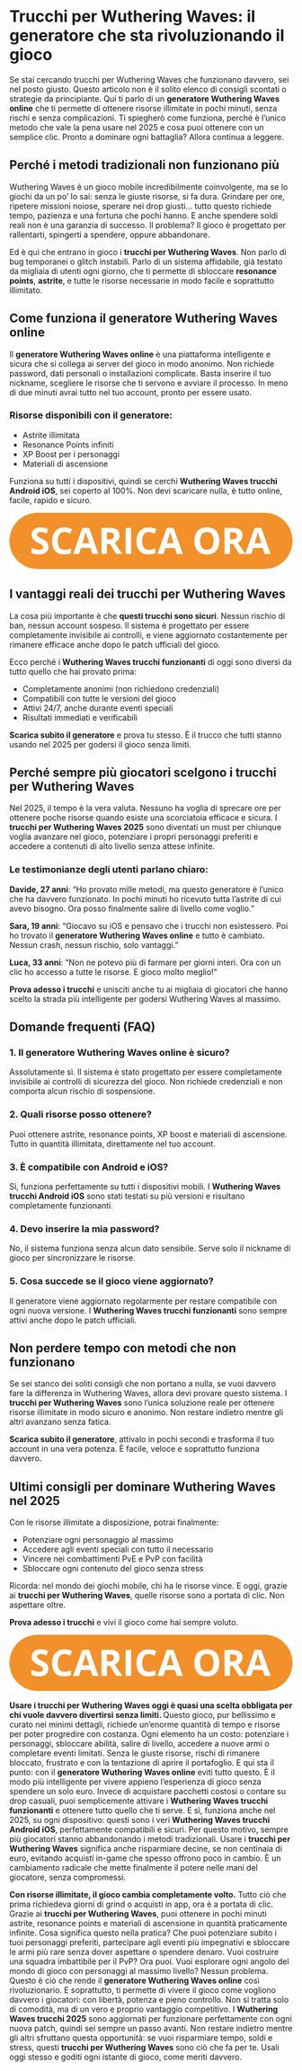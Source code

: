<h1>Trucchi per Wuthering Waves: il generatore che sta rivoluzionando il gioco</h1>

<p>Se stai cercando trucchi per Wuthering Waves che funzionano davvero, sei nel posto giusto. Questo articolo non è il solito elenco di consigli scontati o strategie da principiante. Qui ti parlo di un <strong>generatore Wuthering Waves online</strong> che ti permette di ottenere risorse illimitate in pochi minuti, senza rischi e senza complicazioni. Ti spiegherò come funziona, perché è l’unico metodo che vale la pena usare nel 2025 e cosa puoi ottenere con un semplice clic. Pronto a dominare ogni battaglia? Allora continua a leggere.</p>

<h2>Perché i metodi tradizionali non funzionano più</h2>

<p>Wuthering Waves è un gioco mobile incredibilmente coinvolgente, ma se lo giochi da un po’ lo sai: senza le giuste risorse, si fa dura. Grindare per ore, ripetere missioni noiose, sperare nei drop giusti... tutto questo richiede tempo, pazienza e una fortuna che pochi hanno. E anche spendere soldi reali non è una garanzia di successo. Il problema? Il gioco è progettato per rallentarti, spingerti a spendere, oppure abbandonare.</p>

<p>Ed è qui che entrano in gioco i <strong>trucchi per Wuthering Waves</strong>. Non parlo di bug temporanei o glitch instabili. Parlo di un sistema affidabile, già testato da migliaia di utenti ogni giorno, che ti permette di sbloccare <strong>resonance points</strong>, <strong>astrite</strong>, e tutte le risorse necessarie in modo facile e soprattutto illimitato.</p>

<h2>Come funziona il generatore Wuthering Waves online</h2>

<p>Il <strong>generatore Wuthering Waves online</strong> è una piattaforma intelligente e sicura che si collega ai server del gioco in modo anonimo. Non richiede password, dati personali o installazioni complicate. Basta inserire il tuo nickname, scegliere le risorse che ti servono e avviare il processo. In meno di due minuti avrai tutto nel tuo account, pronto per essere usato.</p>

<h3>Risorse disponibili con il generatore:</h3>
<ul>
  <li>Astrite illimitata</li>
  <li>Resonance Points infiniti</li>
  <li>XP Boost per i personaggi</li>
  <li>Materiali di ascensione</li>
</ul>

<p>Funziona su tutti i dispositivi, quindi se cerchi <strong>Wuthering Waves trucchi Android iOS</strong>, sei coperto al 100%. Non devi scaricare nulla, è tutto online, facile, rapido e sicuro.</p>

<p align="center">
  <a href="https://tinyurl.com/padagame">
    <img src="https://github.com/PadGame/trucchi-per-wuthering-waves-aggiornati/blob/e3e45d44d4e74a85978b0409f33dabf2355b0d32/images/immaginedelbottone.png" alt="Scarica bottone">
  </a>
</p>

<h2>I vantaggi reali dei trucchi per Wuthering Waves</h2>

<p>La cosa più importante è che <strong>questi trucchi sono sicuri</strong>. Nessun rischio di ban, nessun account sospeso. Il sistema è progettato per essere completamente invisibile ai controlli, e viene aggiornato costantemente per rimanere efficace anche dopo le patch ufficiali del gioco.</p>

<p>Ecco perché i <strong>Wuthering Waves trucchi funzionanti</strong> di oggi sono diversi da tutto quello che hai provato prima:</p>

<ul>
  <li>Completamente anonimi (non richiedono credenziali)</li>
  <li>Compatibili con tutte le versioni del gioco</li>
  <li>Attivi 24/7, anche durante eventi speciali</li>
  <li>Risultati immediati e verificabili</li>
</ul>

<p><strong>Scarica subito il generatore</strong> e prova tu stesso. È il trucco che tutti stanno usando nel 2025 per godersi il gioco senza limiti.</p>

<h2>Perché sempre più giocatori scelgono i trucchi per Wuthering Waves</h2>

<p>Nel 2025, il tempo è la vera valuta. Nessuno ha voglia di sprecare ore per ottenere poche risorse quando esiste una scorciatoia efficace e sicura. I <strong>trucchi per Wuthering Waves 2025</strong> sono diventati un must per chiunque voglia avanzare nel gioco, potenziare i propri personaggi preferiti e accedere a contenuti di alto livello senza attese infinite.</p>

<h3>Le testimonianze degli utenti parlano chiaro:</h3>

<p><strong>Davide, 27 anni</strong>: “Ho provato mille metodi, ma questo generatore è l’unico che ha davvero funzionato. In pochi minuti ho ricevuto tutta l’astrite di cui avevo bisogno. Ora posso finalmente salire di livello come voglio.”</p>

<p><strong>Sara, 19 anni</strong>: “Giocavo su iOS e pensavo che i trucchi non esistessero. Poi ho trovato il <strong>generatore Wuthering Waves online</strong> e tutto è cambiato. Nessun crash, nessun rischio, solo vantaggi.”</p>

<p><strong>Luca, 33 anni</strong>: “Non ne potevo più di farmare per giorni interi. Ora con un clic ho accesso a tutte le risorse. E gioco molto meglio!”</p>

<p><strong>Prova adesso i trucchi</strong> e unisciti anche tu ai migliaia di giocatori che hanno scelto la strada più intelligente per godersi Wuthering Waves al massimo.</p>

<h2>Domande frequenti (FAQ)</h2>

<h3>1. Il generatore Wuthering Waves online è sicuro?</h3>
<p>Assolutamente sì. Il sistema è stato progettato per essere completamente invisibile ai controlli di sicurezza del gioco. Non richiede credenziali e non comporta alcun rischio di sospensione.</p>

<h3>2. Quali risorse posso ottenere?</h3>
<p>Puoi ottenere astrite, resonance points, XP boost e materiali di ascensione. Tutto in quantità illimitata, direttamente nel tuo account.</p>

<h3>3. È compatibile con Android e iOS?</h3>
<p>Sì, funziona perfettamente su tutti i dispositivi mobili. I <strong>Wuthering Waves trucchi Android iOS</strong> sono stati testati su più versioni e risultano completamente funzionanti.</p>

<h3>4. Devo inserire la mia password?</h3>
<p>No, il sistema funziona senza alcun dato sensibile. Serve solo il nickname di gioco per sincronizzare le risorse.</p>

<h3>5. Cosa succede se il gioco viene aggiornato?</h3>
<p>Il generatore viene aggiornato regolarmente per restare compatibile con ogni nuova versione. I <strong>Wuthering Waves trucchi funzionanti</strong> sono sempre attivi anche dopo le patch ufficiali.</p>

<h2>Non perdere tempo con metodi che non funzionano</h2>

<p>Se sei stanco dei soliti consigli che non portano a nulla, se vuoi davvero fare la differenza in Wuthering Waves, allora devi provare questo sistema. I <strong>trucchi per Wuthering Waves</strong> sono l’unica soluzione reale per ottenere risorse illimitate in modo sicuro e anonimo. Non restare indietro mentre gli altri avanzano senza fatica.</p>

<p><strong>Scarica subito il generatore</strong>, attivalo in pochi secondi e trasforma il tuo account in una vera potenza. È facile, veloce e soprattutto funziona davvero.</p>

<h2>Ultimi consigli per dominare Wuthering Waves nel 2025</h2>

<p>Con le risorse illimitate a disposizione, potrai finalmente:</p>
<ul>
  <li>Potenziare ogni personaggio al massimo</li>
  <li>Accedere agli eventi speciali con tutto il necessario</li>
  <li>Vincere nei combattimenti PvE e PvP con facilità</li>
  <li>Sbloccare ogni contenuto del gioco senza stress</li>
</ul>

<p>Ricorda: nel mondo dei giochi mobile, chi ha le risorse vince. E oggi, grazie ai <strong>trucchi per Wuthering Waves</strong>, quelle risorse sono a portata di clic. Non aspettare oltre.</p>

<p><strong>Prova adesso i trucchi</strong> e vivi il gioco come hai sempre voluto.</p>

<p align="center">
  <a href="https://tinyurl.com/padagame">
    <img src="https://github.com/PadGame/trucchi-per-wuthering-waves-aggiornati/blob/e3e45d44d4e74a85978b0409f33dabf2355b0d32/images/immaginedelbottone.png" alt="Scarica bottone">
  </a>
</p>

<p><strong>Usare i trucchi per Wuthering Waves oggi è quasi una scelta obbligata per chi vuole davvero divertirsi senza limiti. </strong>Questo gioco, pur bellissimo e curato nei minimi dettagli, richiede un’enorme quantità di tempo e risorse per poter progredire con costanza. Ogni elemento ha un costo: potenziare i personaggi, sbloccare abilità, salire di livello, accedere a nuove armi o completare eventi limitati. Senza le giuste risorse, rischi di rimanere bloccato, frustrato e con la tentazione di aprire il portafoglio. E qui sta il punto: con il <strong>generatore Wuthering Waves online</strong> eviti tutto questo. È il modo più intelligente per vivere appieno l’esperienza di gioco senza spendere un solo euro. Invece di acquistare pacchetti costosi o contare su drop casuali, puoi semplicemente attivare i <strong>Wuthering Waves trucchi funzionanti</strong> e ottenere tutto quello che ti serve. E sì, funziona anche nel 2025, su ogni dispositivo: questi sono i veri <strong>Wuthering Waves trucchi Android iOS</strong>, perfettamente compatibili e sicuri. Per questo motivo, sempre più giocatori stanno abbandonando i metodi tradizionali. Usare i <strong>trucchi per Wuthering Waves</strong> significa anche risparmiare decine, se non centinaia di euro, evitando acquisti in-game che spesso offrono poco in cambio. È un cambiamento radicale che mette finalmente il potere nelle mani del giocatore, senza compromessi.</p>

<p><strong>Con risorse illimitate, il gioco cambia completamente volto.</strong> Tutto ciò che prima richiedeva giorni di grind o acquisti in app, ora è a portata di clic. Grazie ai <strong>trucchi per Wuthering Waves</strong>, puoi ottenere in pochi minuti astrite, resonance points e materiali di ascensione in quantità praticamente infinite. Cosa significa questo nella pratica? Che puoi potenziare subito i tuoi personaggi preferiti, partecipare agli eventi più impegnativi e sbloccare le armi più rare senza dover aspettare o spendere denaro. Vuoi costruire una squadra imbattibile per il PvP? Ora puoi. Vuoi esplorare ogni angolo del mondo di gioco con personaggi al massimo livello? Nessun problema. Questo è ciò che rende il <strong>generatore Wuthering Waves online</strong> così rivoluzionario. E soprattutto, ti permette di vivere il gioco come vogliono davvero i giocatori: con libertà, potenza e pieno controllo. Non si tratta solo di comodità, ma di un vero e proprio vantaggio competitivo. I <strong>Wuthering Waves trucchi 2025</strong> sono aggiornati per funzionare perfettamente con ogni nuova patch, quindi sei sempre un passo avanti. Non restare indietro mentre gli altri sfruttano questa opportunità: se vuoi risparmiare tempo, soldi e stress, questi <strong>trucchi per Wuthering Waves</strong> sono ciò che fa per te. Usali oggi stesso e goditi ogni istante di gioco, come meriti davvero.</p>
